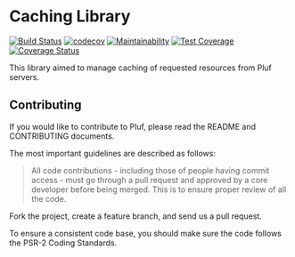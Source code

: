 # Caching Library

[![Build Status](https://travis-ci.com/pluf/cache.svg?branch=master)](https://travis-ci.com/pluf/cache)
[![codecov](https://codecov.io/gh/pluf/cache/branch/master/graph/badge.svg)](https://codecov.io/gh/pluf/cache)
[![Maintainability](https://api.codeclimate.com/v1/badges/513f356bdf26065cc009/maintainability)](https://codeclimate.com/github/pluf/cache/maintainability)
[![Test Coverage](https://api.codeclimate.com/v1/badges/513f356bdf26065cc009/test_coverage)](https://codeclimate.com/github/pluf/cache/test_coverage)
[![Coverage Status](https://coveralls.io/repos/github/pluf/cache/badge.svg?branch=master)](https://coveralls.io/github/pluf/cache?branch=master)

This library aimed to manage caching of requested resources from Pluf servers. 

## Contributing

If you would like to contribute to Pluf, please read the README and CONTRIBUTING documents.

The most important guidelines are described as follows:

>All code contributions - including those of people having commit access - must go through a pull request and approved by a core developer before being merged. This is to ensure proper review of all the code.

Fork the project, create a feature branch, and send us a pull request.

To ensure a consistent code base, you should make sure the code follows the PSR-2 Coding Standards.
